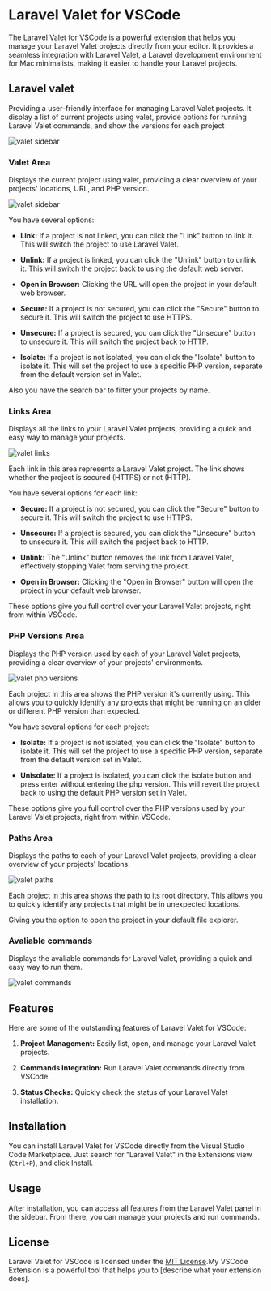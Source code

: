 # Laravel Valet for VSCode

The Laravel Valet for VSCode is a powerful extension that helps you manage your Laravel Valet projects directly from your editor. It provides a seamless integration with Laravel Valet, a Laravel development environment for Mac minimalists, making it easier to handle your Laravel projects.

## Laravel valet
Providing a user-friendly interface for managing Laravel Valet projects. It display a list of current projects using valet, provide options for running Laravel Valet commands, and show the versions for each project

![valet sidebar](media/valet-sidebar.png)

### Valet Area

Displays the current project using valet, providing a clear overview of your projects' locations, URL, and PHP version.

![valet sidebar](media/valet-main.png)

You have several options:

- **Link:** If a project is not linked, you can click the "Link" button to link it. This will switch the project to use Laravel Valet.

- **Unlink:** If a project is linked, you can click the "Unlink" button to unlink it. This will switch the project back to using the default web server.

- **Open in Browser:** Clicking the URL will open the project in your default web browser.

- **Secure:** If a project is not secured, you can click the "Secure" button to secure it. This will switch the project to use HTTPS.

- **Unsecure:** If a project is secured, you can click the "Unsecure" button to unsecure it. This will switch the project back to HTTP.

- **Isolate:** If a project is not isolated, you can click the "Isolate" button to isolate it. This will set the project to use a specific PHP version, separate from the default version set in Valet.

Also you have the search bar to filter your projects by name.

### Links Area

Displays all the links to your Laravel Valet projects, providing a quick and easy way to manage your projects.

![valet links](media/valet-links.png)

Each link in this area represents a Laravel Valet project. The link shows whether the project is secured (HTTPS) or not (HTTP).

You have several options for each link:

- **Secure:** If a project is not secured, you can click the "Secure" button to secure it. This will switch the project to use HTTPS.

- **Unsecure:** If a project is secured, you can click the "Unsecure" button to unsecure it. This will switch the project back to HTTP.

- **Unlink:** The "Unlink" button removes the link from Laravel Valet, effectively stopping Valet from serving the project.

- **Open in Browser:** Clicking the "Open in Browser" button will open the project in your default web browser.

These options give you full control over your Laravel Valet projects, right from within VSCode.

### PHP Versions Area

Displays the PHP version used by each of your Laravel Valet projects, providing a clear overview of your projects' environments.

![valet php versions](media/valet-php-versions.png)

Each project in this area shows the PHP version it's currently using. This allows you to quickly identify any projects that might be running on an older or different PHP version than expected.

You have several options for each project:

- **Isolate:** If a project is not isolated, you can click the "Isolate" button to isolate it. This will set the project to use a specific PHP version, separate from the default version set in Valet.

- **Unisolate:** If a project is isolated, you can click the isolate button and press enter without entering the php version. This will revert the project back to using the default PHP version set in Valet.

These options give you full control over the PHP versions used by your Laravel Valet projects, right from within VSCode.

### Paths Area

Displays the paths to each of your Laravel Valet projects, providing a clear overview of your projects' locations.

![valet paths](media/valet-paths.png)

Each project in this area shows the path to its root directory. This allows you to quickly identify any projects that might be in unexpected locations.

Giving you the option to open the project in your default file explorer.

### Avaliable commands

Displays the avaliable commands for Laravel Valet, providing a quick and easy way to run them.

![valet commands](media/valet-commands.png)


## Features

Here are some of the outstanding features of Laravel Valet for VSCode:

1. **Project Management:** Easily list, open, and manage your Laravel Valet projects.

2. **Commands Integration:** Run Laravel Valet commands directly from VSCode.

3. **Status Checks:** Quickly check the status of your Laravel Valet installation.

## Installation

You can install Laravel Valet for VSCode directly from the Visual Studio Code Marketplace. Just search for "Laravel Valet" in the Extensions view (`Ctrl+P`), and click Install.

## Usage

After installation, you can access all features from the Laravel Valet panel in the sidebar. From there, you can manage your projects and run commands.

## License

Laravel Valet for VSCode is licensed under the [MIT License](LICENSE.md).My VSCode Extension is a powerful tool that helps you to [describe what your extension does].